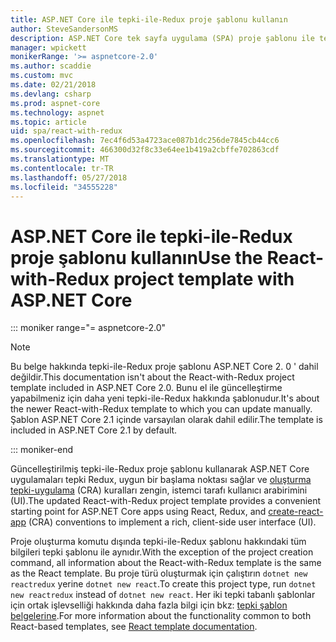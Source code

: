 ```yaml
---
title: ASP.NET Core ile tepki-ile-Redux proje şablonu kullanın
author: SteveSandersonMS
description: ASP.NET Core tek sayfa uygulama (SPA) proje şablonu ile tepki Redux ve oluşturma tepki-uygulama için başlama öğrenin.
manager: wpickett
monikerRange: '>= aspnetcore-2.0'
ms.author: scaddie
ms.custom: mvc
ms.date: 02/21/2018
ms.devlang: csharp
ms.prod: aspnet-core
ms.technology: aspnet
ms.topic: article
uid: spa/react-with-redux
ms.openlocfilehash: 7ec4f6d53a4723ace087b1dc256de7845cb44cc6
ms.sourcegitcommit: 466300d32f8c33e64ee1b419a2cbffe702863cdf
ms.translationtype: MT
ms.contentlocale: tr-TR
ms.lasthandoff: 05/27/2018
ms.locfileid: "34555228"
---
```

# <a name="use-the-react-with-redux-project-template-with-aspnet-core"></a><span data-ttu-id="71483-103">ASP.NET Core ile tepki-ile-Redux proje şablonu kullanın</span><span class="sxs-lookup"><span data-stu-id="71483-103">Use the React-with-Redux project template with ASP.NET Core</span></span>

::: moniker range="= aspnetcore-2.0"

> [!NOTE]
> <span data-ttu-id="71483-104">Bu belge hakkında tepki-ile-Redux proje şablonu ASP.NET Core 2. 0 ' dahil değildir.</span><span class="sxs-lookup"><span data-stu-id="71483-104">This documentation isn't about the React-with-Redux project template included in ASP.NET Core 2.0.</span></span> <span data-ttu-id="71483-105">Bunu el ile güncelleştirme yapabilmeniz için daha yeni tepki-ile-Redux hakkında şablonudur.</span><span class="sxs-lookup"><span data-stu-id="71483-105">It's about the newer React-with-Redux template to which you can update manually.</span></span> <span data-ttu-id="71483-106">Şablon ASP.NET Core 2.1 içinde varsayılan olarak dahil edilir.</span><span class="sxs-lookup"><span data-stu-id="71483-106">The template is included in ASP.NET Core 2.1 by default.</span></span>

::: moniker-end

<span data-ttu-id="71483-107">Güncelleştirilmiş tepki-ile-Redux proje şablonu kullanarak ASP.NET Core uygulamaları tepki Redux, uygun bir başlama noktası sağlar ve [oluşturma tepki-uygulama](https://github.com/facebookincubator/create-react-app) (CRA) kuralları zengin, istemci tarafı kullanıcı arabirimini (UI).</span><span class="sxs-lookup"><span data-stu-id="71483-107">The updated React-with-Redux project template provides a convenient starting point for ASP.NET Core apps using React, Redux, and [create-react-app](https://github.com/facebookincubator/create-react-app) (CRA) conventions to implement a rich, client-side user interface (UI).</span></span>

<span data-ttu-id="71483-108">Proje oluşturma komutu dışında tepki-ile-Redux şablonu hakkındaki tüm bilgileri tepki şablonu ile aynıdır.</span><span class="sxs-lookup"><span data-stu-id="71483-108">With the exception of the project creation command, all information about the React-with-Redux template is the same as the React template.</span></span> <span data-ttu-id="71483-109">Bu proje türü oluşturmak için çalıştırın `dotnet new reactredux` yerine `dotnet new react`.</span><span class="sxs-lookup"><span data-stu-id="71483-109">To create this project type, run `dotnet new reactredux` instead of `dotnet new react`.</span></span> <span data-ttu-id="71483-110">Her iki tepki tabanlı şablonlar için ortak işlevselliği hakkında daha fazla bilgi için bkz: [tepki şablon belgelerine](xref:spa/react).</span><span class="sxs-lookup"><span data-stu-id="71483-110">For more information about the functionality common to both React-based templates, see [React template documentation](xref:spa/react).</span></span>
